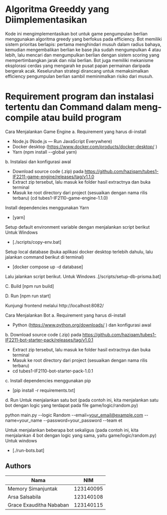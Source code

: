 # Algoritma Greeddy yang Diimplementasikan
Kode ini mengimplementasikan bot untuk game pengumpulan berlian menggunakan algoritma greedy yang berfokus pada efficiency. Bot memiliki sistem prioritas berlapis: pertama menghindari musuh dalam radius bahaya, kemudian mengembalikan berlian ke base jika sudah mengumpulkan 4 atau lebih, lalu mencari dan mengumpulkan berlian dengan sistem scoring yang mempertimbangkan jarak dan nilai berlian. Bot juga memiliki mekanisme eksplorasi cerdas yang mengarah ke pusat papan permainan daripada bergerak acak. Keseluruhan strategi dirancang untuk memaksimalkan efficiency pengumpulan berlian sambil meminimalkan risiko dari musuh.

# Requirement program dan instalasi tertentu dan Command dalam meng-compile atau build program

Cara Menjalankan Game Engine
a. Requirement yang harus di-install 
- Node.js (Node.js — Run JavaScript Everywhere) 
- Docker desktop (https://www.docker.com/products/docker-desktop/ )
- Yarn (npm install --global yarn)

b. Instalasi dan konfigurasi awal
- Download source code (.zip) pada https://github.com/haziqam/tubes1-IF2211-game-engine/releases/tag/v1.1.0 
- Extract zip tersebut, lalu masuk ke folder hasil extractnya dan buka terminal 
- Masuk ke root directory dari project (sesuaikan dengan nama rilis terbaru) 
  (cd tubes1-IF2110-game-engine-1.1.0)

Install dependencies menggunakan Yarn 
- [yarn]

Setup default environment variable dengan menjalankan script berikut Untuk Windows
- [./scripts/copy-env.bat]

Setup local database (buka aplikasi docker desktop terlebih dahulu, lalu jalankan command berikut di terminal)
- [docker compose up -d database] 

Lalu jalankan script berikut. Untuk Windows 
.[/scripts/setup-db-prisma.bat] 

C. Build 
[npm run build]

D. Run
[npm run start]
 
Kunjungi frontend melalui http://localhost:8082/



Cara Menjalankan Bot
a. Requirement yang harus di-install 
- Python (https://www.python.org/downloads/ ) dan konfigurasi awal 

b. Download source code (.zip) pada https://github.com/haziqam/tubes1-IF2211-bot-starter-pack/releases/tag/v1.0.1
- Extract zip tersebut, lalu masuk ke folder hasil extractnya dan buka terminal 
- Masuk ke root directory dari project (sesuaikan dengan nama rilis terbaru) 
- cd tubes1-IF2110-bot-starter-pack-1.0.1 

c. Install dependencies menggunakan pip 
- [pip install -r requirements.txt]

d. Run
Untuk menjalankan satu bot (pada contoh ini, kita menjalankan satu bot dengan logic yang terdapat pada file game/logic/random.py) 

python main.py --logic Random --email=your_email@example.com --name=your_name --password=your_password --team et

Untuk menjalankan beberapa bot sekaligus (pada contoh ini, kita menjalankan 4 bot dengan logic yang sama, yaitu game/logic/random.py)
Untuk windows 
- [./run-bots.bat] 

## Authors

| Nama                        | NIM      |
|-----------------------------|----------|
| Memory Simanjuntak          | 123140095 |
| Arsa Salsabila             | 123140108 |
| Grace Exauditha Nababan     | 123140115 |
